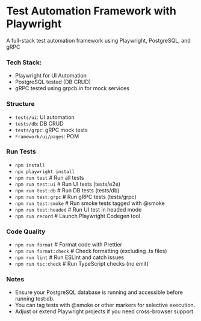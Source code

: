 # Test Automation Framework with Playwright
A full-stack test automation framework using Playwright, PostgreSQL, and gRPC

### Tech Stack:
- Playwright for UI Automation
- PostgreSQL tested (DB CRUD)
- gRPC tested using grpcb.in for mock services

### Structure
- `tests/ui`: UI automation
- `tests/db`: DB CRUD
- `tests/grpc`: gRPC mock tests
- `Framework/ui/pages`: POM

### Run Tests

- `npm install`
- `npx playwright install`
- `npm run test`	                        # Run all tests
- `npm run test:ui`	                      # Run UI tests (tests/e2e)
- `npm run test:db`	                      # Run DB tests (tests/db)
- `npm run test:grpc`	                    # Run gRPC tests (tests/grpc)
- `npm run test:smoke`	                  # Run smoke tests tagged with @smoke
- `npm run test:headed`	                  # Run UI test in headed mode
- `npm run record`	                      # Launch Playwright Codegen tool

### Code Quality
- `npm run format`	                      # Format code with Prettier
- `npm run format:check`                # Check formatting (excluding .ts files)
- `npm run lint`	                        # Run ESLint and catch issues
- `npm run tsc:check`	                    # Run TypeScript checks (no emit)

### Notes
- Ensure your PostgreSQL database is running and accessible before running test:db.
- You can tag tests with @smoke or other markers for selective execution.
- Adjust or extend Playwright projects if you need cross-browser support.

